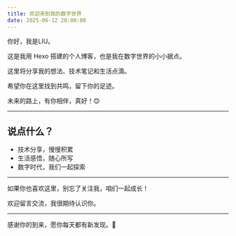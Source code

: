 ```yaml
---
title: 欢迎来到我的数字世界
date: 2025-06-12 20:00:00
---
```


你好，我是LIU。

这是我用 Hexo 搭建的个人博客，也是我在数字世界的小小据点。

这里将分享我的想法、技术笔记和生活点滴。

希望你在这里找到共鸣，留下你的足迹。

未来的路上，有你相伴，真好！😊

---

## 说点什么？

- 技术分享，慢慢积累
- 生活感悟，随心所写
- 数字时代，我们一起探索

---

如果你也喜欢这里，别忘了关注我，咱们一起成长！

欢迎留言交流，我很期待认识你。

---

感谢你的到来，愿你每天都有新发现。🚀

